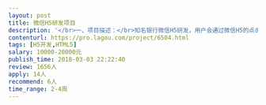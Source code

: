 ```yaml
---                
layout: post       
title: 微信H5研发项目           
description: '</br>一、项目描述：</br>知名银行微信H5研发，用户会通过微信H5的点击互动了解银行的理财，基金等产品介绍，跳转引流购买等。</br></br>二、主要功能点：</br>需要研发把交互稿，设计图，3D动画等素材通过H5开发出来让用户方便点击交互，同时需要对接后端的接口。对带透明度的序列帧图片在H5中的应用有要求。</br></br>三、可参考产品：</br>机器人3D H5参考：http://test.i-h5.cn/hjg_game/2017nian3yue/Mar_Wolverine/index.html</br></br>四、人员要求：</br>1、有已上线的微信H5的开发经验；</br>2、可以实现H5在线播放视频，调用序列帧等核心功能；</br>3、良好的沟通能力和契约精神。</br>'     
contenturl: https://pro.lagou.com/project/6504.html      
tags: [H5开发,HTML5]            
salary: 10000-20000元          
publish_time: 2018-03-03 22:22:40         
review: 1656人                   
apply: 14人                   
recommend: 6人                   
time_range: 2-4周              
---                 
```

